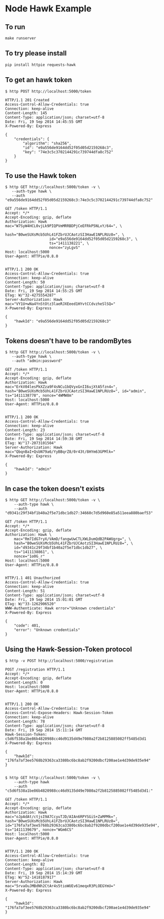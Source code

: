 # Node Hawk Example

## To run

    make runserver

## To try please install

    pip install httpie requests-hawk

## To get an hawk token

    $ http POST http://localhost:5000/token

    HTTP/1.1 201 Created
    Access-Control-Allow-Credentials: true
    Connection: keep-alive
    Content-Length: 145
    Content-Type: application/json; charset=utf-8
    Date: Fri, 19 Sep 2014 14:45:55 GMT
    X-Powered-By: Express
    
    {
        "credentials": {
            "algorithm": "sha256", 
            "id": "e9a556de9164dd52f05d05d2159268c3", 
            "key": "74e3c5c3702144291c739744dfa8c752"
        }
    }

## To use the Hawk token

    $ http GET http://localhost:5000/token -v \
       --auth-type hawk \
       --auth "e9a556de9164dd52f05d05d2159268c3:74e3c5c3702144291c739744dfa8c752"

    GET /token HTTP/1.1
    Accept: */*
    Accept-Encoding: gzip, deflate
    Authorization: Hawk mac="W7SyW4HCL0vjLk9PIQPVmMRRBDPjCeEFRkP5NLxY/64=", \
                        hash="B0weSUXsMcb5UhL41FZbrUJCAotzSI3HawE1NPLRUz8=", \
                        id="e9a556de9164dd52f05d05d2159268c3", \
                        ts="1411138221", \
                        nonce="zyLgvS"
    Host: localhost:5000
    User-Agent: HTTPie/0.8.0


    HTTP/1.1 200 OK
    Access-Control-Allow-Credentials: true
    Connection: keep-alive
    Content-Length: 50
    Content-Type: application/json; charset=utf-8
    Date: Fri, 19 Sep 2014 14:55:25 GMT
    ETag: W/"32-4275554287"
    Server-Authorization: Hawk mac="VY1U+wNa4YnStOtz3laeRJXEeed1HYvtCCdvzheSlSQ="
    X-Powered-By: Express
    
    {
        "hawkId": "e9a556de9164dd52f05d05d2159268c3"
    }


## Tokens doesn't have to be randomBytes

    $ http GET http://localhost:5000/token -v \
       --auth-type hawk \
       --auth "admin:password"

    GET /token HTTP/1.1
    Accept: */*
    Accept-Encoding: gzip, deflate
    Authorization: Hawk mac="ErkV04lesPkXZza9F4sNCu1bQVyxGnII6ujXtA5fzn4=", hash="B0weSUXsMcb5UhL41FZbrUJCAotzSI3HawE1NPLRUz8=", id="admin", ts="1411138778", nonce="4WMW8m"
    Host: localhost:5000
    User-Agent: HTTPie/0.8.0
    

    HTTP/1.1 200 OK
    Access-Control-Allow-Credentials: true
    Connection: keep-alive
    Content-Length: 23
    Content-Type: application/json; charset=utf-8
    Date: Fri, 19 Sep 2014 14:59:38 GMT
    ETag: W/"17-2073101504"
    Server-Authorization: Hawk mac="QbqnBaI+QsbN79a6/YyBBqrZ8/0r43t/8HYm63GPMlk="
    X-Powered-By: Express
    
    {
        "hawkId": "admin"
    }

## In case the token doesn't exists

    $ http GET http://localhost:5000/token -v \
        --auth-type hawk \
        --auth "d9341c29f34bf1b40a2f5e71dbc1db27:34660c7d5d960e85a511eea880baef53"

    GET /token HTTP/1.1
    Accept: */*
    Accept-Encoding: gzip, deflate
    Authorization: Hawk \
        mac="Rm7IdG7ryX/VAmD/fangwUwCTLXWLDumQdB2PAWUgrg=", \
        hash="B0weSUXsMcb5UhL41FZbrUJCAotzSI3HawE1NPLRUz8=", \
        id="d9341c29f34bf1b40a2f5e71dbc1db27", \
        ts="1411138861", \
        nonce="1o0G_r"
    Host: localhost:5000
    User-Agent: HTTPie/0.8.0


    HTTP/1.1 401 Unauthorized
    Access-Control-Allow-Credentials: true
    Connection: keep-alive
    Content-Length: 51
    Content-Type: application/json; charset=utf-8
    Date: Fri, 19 Sep 2014 15:01:01 GMT
    ETag: W/"33-1262906520"
    WWW-Authenticate: Hawk error="Unknown credentials"
    X-Powered-By: Express
    
    {
        "code": 401, 
        "error": "Unknown credentials"
    }


## Using the Hawk-Session-Token protocol

    $ http -v POST http://localhost:5000/registration

    POST /registration HTTP/1.1
    Accept: */*
    Accept-Encoding: gzip, deflate
    Content-Length: 0
    Host: localhost:5000
    User-Agent: HTTPie/0.8.0


    HTTP/1.1 200 OK
    Access-Control-Allow-Credentials: true
    Access-Control-Expose-Headers: Hawk-Session-Token
    Connection: keep-alive
    Content-Length: 78
    Content-Type: application/json; charset=utf-8
    Date: Fri, 19 Sep 2014 15:11:14 GMT
    Hawk-Session-Token: c5d6f538a1be86b4820988cc46d9135d49e7080a2f2b8125885082ff5485d3d1
    X-Powered-By: Express
    
    {
        "hawkId": "176fa7af3ee5768b29363ca3380bc6bc8ab2f9200dbcf200ae1e4d39de935e94"
    }


    $ http GET http://localhost:5000/token -v \
        --auth-type hawk
        --auth "c5d6f538a1be86b4820988cc46d9135d49e7080a2f2b8125885082ff5485d3d1:"

    GET /token HTTP/1.1
    Accept: */*
    Accept-Encoding: gzip, deflate
    Authorization: Hawk mac="oJpAdAt/ctjsI9A7CcyuTJD/AIAn6RPYSGiS+ZaMPMk=", hash="B0weSUXsMcb5UhL41FZbrUJCAotzSI3HawE1NPLRUz8=", id="176fa7af3ee5768b29363ca3380bc6bc8ab2f9200dbcf200ae1e4d39de935e94", ts="1411139679", nonce="WGm6CS"
    Host: localhost:5000
    User-Agent: HTTPie/0.8.0


    HTTP/1.1 200 OK
    Access-Control-Allow-Credentials: true
    Connection: keep-alive
    Content-Length: 82
    Content-Type: application/json; charset=utf-8
    Date: Fri, 19 Sep 2014 15:14:39 GMT
    ETag: W/"52-1418187917"
    Server-Authorization: Hawk mac="5rvaOuJMBdNh2CtAr4s5tioWUEv61meqxR3PLOEGYmU="
    X-Powered-By: Express
    
    {
        "hawkId": "176fa7af3ee5768b29363ca3380bc6bc8ab2f9200dbcf200ae1e4d39de935e94"
    }
